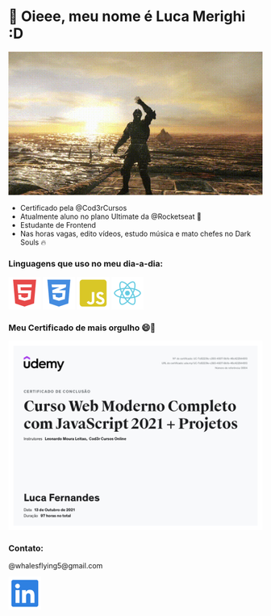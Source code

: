 # 👋 Oieee, meu nome é <strong>Luca Merighi</strong> :D

<img src="./waving.gif" width="1000px">

<ul>
  <li>Certificado pela @Cod3rCursos</li>
  <li>Atualmente aluno no plano Ultimate da @Rocketseat 🚀</li>
  <li>Estudante de Frontend</li>
  <li>Nas horas vagas, edito vídeos, estudo música e mato chefes no Dark Souls 🔥</li>
</ul>

### Linguagens que uso no meu dia-a-dia:
<div>
  <img src="./GHIcons/html.png">
  <img src="./GHIcons/css.png">
  <img src="./GHIcons/js.png">
  <img src="./GHIcons/react.png">
</div>

### Meu Certificado de mais orgulho  😄📄 
<img src="certificado-webmoderno-cod3r.jpg" width="600px" height="auto">

### Contato: 
<p>@whalesflying5@gmail.com</p>
<a href="https://www.linkedin.com/in/luca-merighi-917021212" target="_blank">
  <img src="./GHIcons/linkedin.png">
</a>
